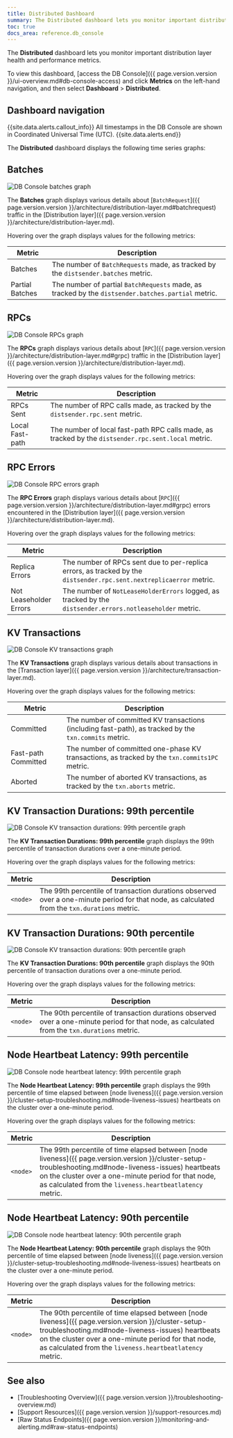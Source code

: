 ```yaml
---
title: Distributed Dashboard
summary: The Distributed dashboard lets you monitor important distribution layer health and performance metrics.
toc: true
docs_area: reference.db_console
---
```


The **Distributed** dashboard lets you monitor important distribution layer health and performance metrics.

To view this dashboard, [access the DB Console]({{ page.version.version }}/ui-overview.md#db-console-access) and click **Metrics** on the left-hand navigation, and then select **Dashboard** > **Distributed**.

## Dashboard navigation


{{site.data.alerts.callout_info}}
All timestamps in the DB Console are shown in Coordinated Universal Time (UTC).
{{site.data.alerts.end}}

The **Distributed** dashboard displays the following time series graphs:

## Batches

![DB Console batches graph](/images/v22.1/ui_batches.png)

The **Batches** graph displays various details about [`BatchRequest`]({{ page.version.version }}/architecture/distribution-layer.md#batchrequest) traffic in the [Distribution layer]({{ page.version.version }}/architecture/distribution-layer.md).

Hovering over the graph displays values for the following metrics:

Metric | Description
--------|----
Batches | The number of `BatchRequests` made, as tracked by the `distsender.batches` metric.
Partial Batches | The number of partial `BatchRequests` made, as tracked by the `distsender.batches.partial` metric.

## RPCs

![DB Console RPCs graph](/images/v22.1/ui_rpcs.png)

The **RPCs** graph displays various details about [`RPC`]({{ page.version.version }}/architecture/distribution-layer.md#grpc) traffic in the [Distribution layer]({{ page.version.version }}/architecture/distribution-layer.md).

Hovering over the graph displays values for the following metrics:

Metric | Description
--------|----
RPCs Sent | The number of RPC calls made, as tracked by the `distsender.rpc.sent` metric.
Local Fast-path | The number of local fast-path RPC calls made, as tracked by the `distsender.rpc.sent.local` metric.

## RPC Errors

![DB Console RPC errors graph](/images/v22.1/ui_rpc_errors.png)

The **RPC Errors** graph displays various details about [`RPC`]({{ page.version.version }}/architecture/distribution-layer.md#grpc) errors encountered in the [Distribution layer]({{ page.version.version }}/architecture/distribution-layer.md).

Hovering over the graph displays values for the following metrics:

Metric | Description
--------|----
Replica Errors | The number of RPCs sent due to per-replica errors, as tracked by the `distsender.rpc.sent.nextreplicaerror` metric.
Not Leaseholder Errors | The number of `NotLeaseHolderErrors` logged, as tracked by the `distsender.errors.notleaseholder` metric.

## KV Transactions

![DB Console KV transactions graph](/images/v22.1/ui_kv_transactions.png)

The **KV Transactions** graph displays various details about transactions in the [Transaction layer]({{ page.version.version }}/architecture/transaction-layer.md).

Hovering over the graph displays values for the following metrics:

Metric | Description
--------|----
Committed | The number of committed KV transactions (including fast-path), as tracked by the `txn.commits` metric.
Fast-path Committed | The number of committed one-phase KV transactions, as tracked by the `txn.commits1PC` metric.
Aborted | The number of aborted KV transactions, as tracked by the `txn.aborts` metric.

## KV Transaction Durations: 99th percentile

![DB Console KV transaction durations: 99th percentile graph](/images/v22.1/ui_kv_transactions_99.png)

The **KV Transaction Durations: 99th percentile** graph displays the 99th percentile of transaction durations over a one-minute period.

Hovering over the graph displays values for the following metrics:

Metric | Description
--------|----
`<node>` | The 99th percentile of transaction durations observed over a one-minute period for that node, as calculated from the `txn.durations` metric.

## KV Transaction Durations: 90th percentile

![DB Console KV transaction durations: 90th percentile graph](/images/v22.1/ui_kv_transactions_90.png)

The **KV Transaction Durations: 90th percentile** graph displays the 90th percentile of transaction durations over a one-minute period.

Hovering over the graph displays values for the following metrics:

Metric | Description
--------|----
`<node>` | The 90th percentile of transaction durations observed over a one-minute period for that node, as calculated from the `txn.durations` metric.

## Node Heartbeat Latency: 99th percentile

![DB Console node heartbeat latency: 99th percentile graph](/images/v22.1/ui_node_heartbeat_99.png)

The **Node Heartbeat Latency: 99th percentile** graph displays the 99th percentile of time elapsed between [node liveness]({{ page.version.version }}/cluster-setup-troubleshooting.md#node-liveness-issues) heartbeats on the cluster over a one-minute period.

Hovering over the graph displays values for the following metrics:

Metric | Description
--------|----
`<node>` | The 99th percentile of time elapsed between [node liveness]({{ page.version.version }}/cluster-setup-troubleshooting.md#node-liveness-issues) heartbeats on the cluster over a one-minute period for that node, as calculated from the `liveness.heartbeatlatency` metric.

## Node Heartbeat Latency: 90th percentile

![DB Console node heartbeat latency: 90th percentile graph](/images/v22.1/ui_node_heartbeat_90.png)

The **Node Heartbeat Latency: 90th percentile** graph displays the 90th percentile of time elapsed between [node liveness]({{ page.version.version }}/cluster-setup-troubleshooting.md#node-liveness-issues) heartbeats on the cluster over a one-minute period.

Hovering over the graph displays values for the following metrics:

Metric | Description
--------|----
`<node>` | The 90th percentile of time elapsed between [node liveness]({{ page.version.version }}/cluster-setup-troubleshooting.md#node-liveness-issues) heartbeats on the cluster over a one-minute period for that node, as calculated from the `liveness.heartbeatlatency` metric.


## See also

- [Troubleshooting Overview]({{ page.version.version }}/troubleshooting-overview.md)
- [Support Resources]({{ page.version.version }}/support-resources.md)
- [Raw Status Endpoints]({{ page.version.version }}/monitoring-and-alerting.md#raw-status-endpoints)